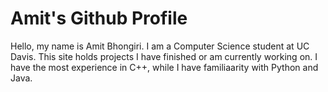 # Amit's Github Profile

Hello, my name is Amit Bhongiri. I am a Computer Science student at UC Davis. This site holds projects I have finished or am currently working on. I have the most experience in C++, while I have familiaarity with Python and Java. 
